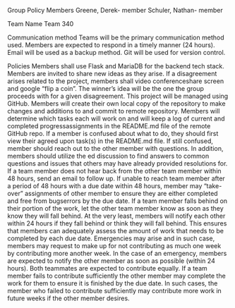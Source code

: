 Group Policy
Members
Greene, Derek- member
Schuler, Nathan- member

Team Name
Team 340

Communication method
Teams will be the primary communication method used. Members are expected to respond in a timely manner (24 hours). Email will be used as a backup method. Git will be used for version control. 

Policies
Members shall use Flask and MariaDB for the backend tech stack. Members are invited to share new ideas as they arise. If a disagreement arises related to the project, members shall video conferenceshare screen and google “flip a coin”. The winner’s idea will be the one the group proceeds with for a given disagreement. This project will be managed using GitHub. Members will create their own local copy of the repository to make changes and additions to and commit to remote repository. Members will  determine which tasks each will work on and will keep a log of current and completed progressassignments in the README.md file of the remote GitHub repo. If a member is confused about what to do, they should first view their agreed upon task(s) in the README.md file. If still confused, member should reach out to the other member with questions. In addition, members should utilize the ed discussion to find answers to common questions and issues that others may have already provided resolutions for. If a team member does not hear back from the other team member within 48 hours, send an email to follow up. If unable to reach team member after a period of 48 hours with a due date within 48 hours, member may “take-over” assignments of other member to ensure they are either completed and free from bugserrors by the due date. If a team member falls behind on their portion of the work, let the other team member know as soon as they know they will fall behind. At the very least, members will notify each other within 24 hours if they fall behind or think they will fall behind. This ensures that members can adequately assess the amount of work that needs to be completed by each due date. Emergencies may arise and in such case, members may request to make up for not contributing as much one week by contributing more another week. In the case of an emergency, members are expected to notify the other member as soon as possible (within 24 hours). Both teammates are expected to contribute equally. If a team member fails to contribute sufficiently the other member may complete the work for them to ensure it is finished by the due date. In such cases, the member who failed to contribute sufficiently may contribute more work in future weeks if the other member desires. 


